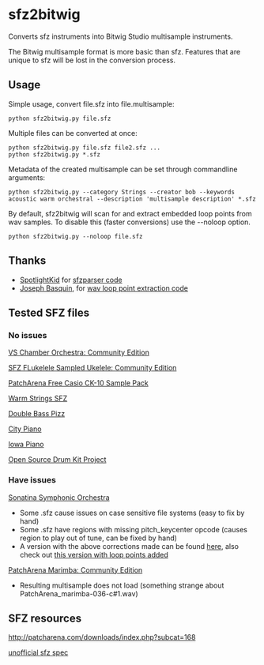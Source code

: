 # sfz2bitwig

Converts sfz instruments into Bitwig Studio multisample instruments.

The Bitwig multisample format is more basic than sfz. Features that are unique to sfz will be lost in the conversion process.

## Usage
Simple usage, convert file.sfz into file.multisample:
```shell
python sfz2bitwig.py file.sfz
```

Multiple files can be converted at once:
```shell
python sfz2bitwig.py file.sfz file2.sfz ...
python sfz2bitwig.py *.sfz
```

Metadata of the created multisample can be set through commandline arguments:
```shell
python sfz2bitwig.py --category Strings --creator bob --keywords acoustic warm orchestral --description 'multisample description' *.sfz
```

By default, sfz2bitwig will scan for and extract embedded loop points from wav samples. To disable this (faster conversions) use the --noloop option.
```shell
python sfz2bitwig.py --noloop file.sfz
```


## Thanks
* [SpotlightKid](https://github.com/SpotlightKid) for [sfzparser code](https://github.com/SpotlightKid/sfzparser)
* [Joseph Basquin](https://github.com/josephernest), for [wav loop point extraction code](https://gist.github.com/josephernest/3f22c5ed5dabf1815f16efa8fa53d476)

## Tested SFZ files

### No issues
[VS Chamber Orchestra: Community Edition](https://github.com/sgossner/VSCO-2-CE)

[SFZ FLukelele Sampled Ukelele: Community Edition](http://patcharena.com/sfz-flukelele-sampled-ukelele-sfz-format/)

[PatchArena Free Casio CK-10 Sample Pack](http://patcharena.com/free-casio-ck-10-sample-pack/)

[Warm Strings SFZ](http://patcharena.com/downloads/comment.php?dlid=1247)

[Double Bass Pizz](http://patcharena.com/downloads/comment.php?dlid=1256)

[City Piano](http://bigcatinstruments.blogspot.com/2015/09/all-keyboard-instruments.html)

[Iowa Piano](http://bigcatinstruments.blogspot.com/2015/09/all-keyboard-instruments.html)

[Open Source Drum Kit Project](http://download.linuxaudio.org/musical-instrument-libraries/sfz/the_open_source_drumkit.tar.7z)


### Have issues
[Sonatina Symphonic Orchestra](http://sso.mattiaswestlund.net/download.html)
* Some .sfz cause issues on case sensitive file systems (easy to fix by hand)
* Some .sfz have regions with missing pitch_keycenter opcode (causes region to play out of tune, can be fixed by hand)
* A version with the above corrections made can be found [here](https://github.com/davem2/sso), also check out [this version with loop points added](https://github.com/peastman/sso)

[PatchArena Marimba: Community Edition](http://patcharena.com/free-marimba-samples-patcharena-marimba-in-sfz-format/)
* Resulting multisample does not load (something strange about PatchArena_marimba-036-c#1.wav)

## SFZ resources
http://patcharena.com/downloads/index.php?subcat=168

[unofficial sfz spec](http://drealm.info/sfz/plj-sfz.xhtml)
